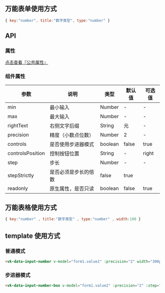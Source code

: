 ## 万能表单使用方式

```js
{ key:"number", title:"数字类型", type:"number" }
```

## API

### 属性

[点击查看『公共属性』](https://gitee.com/vk-uni/vk-uni-cloud-router/wikis/pages?sort_id=4051177&doc_id=975983)

### 组件属性

| 参数             | 说明                           | 类型    | 默认值  | 可选值 |
|------------------|-------------------------------|---------|--------|-------|
| min            | 最小输入 | Number  | - | -  |
| max            | 最大输入 | Number  | - | -  |
| rightText          | 右侧文字后缀 | String  | 元 | - |
| precision            | 精度（小数点位数） | Number  | 2 | -  |
| controls            |是否使用步进器模式 | boolean  |  false | true |
| controlsPosition            |控制按钮位置| String  |  - | right |
| step          | 步长 | Number|  - | - |
| stepStrictly            | 是否必须是步长的倍数 | false | true  |
| readonly          | 原生属性，是否只读  | boolean|  false | true |


## 万能表格使用方式

```js
{ key:"number" , title:"数字类型" , type:"number" , width:100 }
```


## template 使用方式
### 普通模式 
```html
<vk-data-input-number v-model="form1.value2" :precision="2" width="300px" placeholder="请输入数字"></vk-data-input-number>
```
### 步进器模式
```html
<vk-data-input-number-box v-model="form1.value2" :precision="2" :step="0.01" width="200px" placeholder="请输入数字"></vk-data-input-number-box>
```

